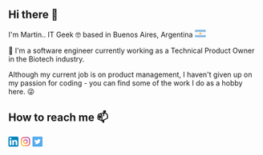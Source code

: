 ## Hi there 👋

I'm Martin.. IT Geek 🤓 based in Buenos Aires, Argentina <img src='https://raw.githubusercontent.com/martinmarchese/martinmarchese/main/.github/images/argentina.png' alt='argentina' height='15'>

🔭 I'm a software engineer currently working as a Technical Product Owner in the Biotech industry.

Although my current job is on product management, I haven't given up on my passion for coding - you can find some of the work I do as a hobby here. 😜 


## How to reach me 📫

[<img src='https://raw.githubusercontent.com/martinmarchese/martinmarchese/main/.github/images/linkedin.png' alt='linkedin' height='20'>](https://www.linkedin.com/in/martín-marchese-2ab44a20/)  [<img src='https://raw.githubusercontent.com/martinmarchese/martinmarchese/main/.github/images/instagram.png' alt='instagram' height='20'>](https://www.instagram.com/martinmarchese/)   [<img src='https://raw.githubusercontent.com/martinmarchese/martinmarchese/main/.github/images/twitter.png' alt='instagram' height='20'>](https://twitter.com/martinmarchese/)
